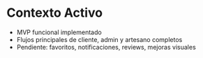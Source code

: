 # Contexto Activo

- MVP funcional implementado
- Flujos principales de cliente, admin y artesano completos
- Pendiente: favoritos, notificaciones, reviews, mejoras visuales 